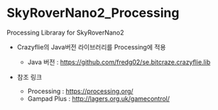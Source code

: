 # SkyRoverNano2_Processing
Processing Libraray for SkyRoverNano2

* Crazyflie의 Java버전 라이브러리를 Processing에 적용 

    - Java 버전 : https://github.com/fredg02/se.bitcraze.crazyflie.lib

* 참조 링크
    - Processing : https://processing.org/
    - Gampad Plus : http://lagers.org.uk/gamecontrol/
    
